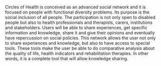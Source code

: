 Circles of Health is conceived as an advanced social network and it is focused on people with functional diversity problems. Its purpose is the social inclusion of all people. The participation is not only open to disabled people but also to health professionals and therapists, carers, institutions and stakeholders. Users will be able to share experiences, get specific information and knowledge, share it and give their opinions and eventually have repercussion on social policies. This network allows the user not only to share experiences and knowledge, but also to have access to special tools. These tools make the user be able to do comparative analysis about the quality of life, health indicators and rehabilitation therapies. In other words, it is a complete tool that will allow knowledge sharing.